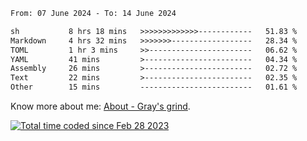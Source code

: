 <!--START_SECTION:waka-->

```txt
From: 07 June 2024 - To: 14 June 2024

sh           8 hrs 18 mins   >>>>>>>>>>>>>------------   51.83 %
Markdown     4 hrs 32 mins   >>>>>>>------------------   28.34 %
TOML         1 hr 3 mins     >>-----------------------   06.62 %
YAML         41 mins         >------------------------   04.34 %
Assembly     26 mins         >------------------------   02.72 %
Text         22 mins         >------------------------   02.35 %
Other        15 mins         -------------------------   01.61 %
```

<!--END_SECTION:waka-->

<!-- [![grayxu's github stats](https://github-readme-stats.vercel.app/api?username=grayxu&count_private=true&show_icons=true)](https://github.com/grayxu) -->

Know more about me: [About - Gray's grind](https://www.grayxu.cn/).
<p align="left">
  <a href="https://wakatime.com/@c69eb31e-43a1-463f-8968-c3449e386f57"><img src="https://wakatime.com/badge/user/c69eb31e-43a1-463f-8968-c3449e386f57.svg" title="Total time coded since Feb 28 2023" /></a>
</p>

